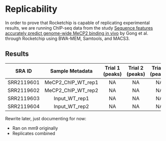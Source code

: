 # Replicability 
In order to prove that Rocketchip is capable of replicating experimental results, we are running ChIP-seq data from the study [Sequence features accurately predict genome-wide MeCP2 binding in vivo](https://www.ncbi.nlm.nih.gov/pmc/articles/PMC4820824/) by Gong et al. through Rocketchip using BWA-MEM, Samtools, and MACS3.

## Results

| SRA ID    | Sample Metadata    | Trial 1 (peaks) | Trial 2 (peaks) | Trial 3 (peaks)
| :-------: | :---------------:  | :-------------: | :-------------: | :-------------: |
|SRR2119601 | MeCP2_ChIP_WT_rep1 |       NA        |       NA        |       NA        |
|SRR2119602 | MeCP2_ChIP_WT_rep2 |       NA        |       NA        |       NA        |
|SRR2119603 | Input_WT_rep1      |       NA        |       NA        |       NA        |
|SRR2119604 | Input_WT_rep2      |       NA        |       NA        |       NA        |



Rewrite later, just documenting for now:
* Ran on mm9 originally
* Replicates combined